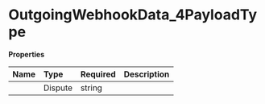 # OutgoingWebhookData_4PayloadType



**Properties**

| Name | Type | Required | Description |
| :-------- | :----------| :----------| :----------|
    | Dispute | string |  | Dispute |




<!-- This file was generated by liblab | https://liblab.com/ -->
